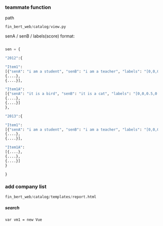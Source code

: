 ### teammate function
path

```python
fin_bert_web/catalog/view.py
```

senA / senB / labels(score) format:
```python

sen = {

"2012":{

"Item1":
[{"senA": "i am a student", "senB": "i am a teacher", "labels": "[0,0,0.5,0.6]"},
{....},
{....}],

"Item1A":
[{"senA": "it is a bird", "senB": "it is a cat", "labels": "[0,0,0.5,0.6]"},
{....},
{....}]
},

"2013":{

"Item1":
[{"senA": "i am a student", "senB": "i am a teacher", "labels": "[0,0,0.5,0.6]"},
{....},
{....}],

"Item1A":
[{....},
{....},
{....}]
}

}
```

### add company list
```python
fin_bert_web/catalog/templates/report.html
```
##### search
```
var vm1 = new Vue
```
